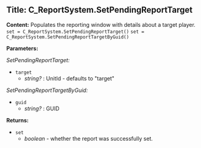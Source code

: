 ## Title: C_ReportSystem.SetPendingReportTarget

**Content:**
Populates the reporting window with details about a target player.
`set = C_ReportSystem.SetPendingReportTarget()`
`set = C_ReportSystem.SetPendingReportTargetByGuid()`

**Parameters:**

*SetPendingReportTarget:*
- `target`
  - *string?* : UnitId - defaults to "target"

*SetPendingReportTargetByGuid:*
- `guid`
  - *string?* : GUID

**Returns:**
- `set`
  - *boolean* - whether the report was successfully set.